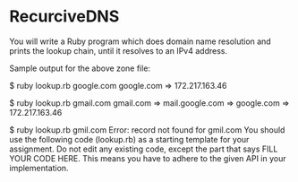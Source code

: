 # RecurciveDNS

You will write a Ruby program which does domain name resolution and prints the lookup chain, until it resolves to an IPv4 address.

Sample output for the above zone file:

$ ruby lookup.rb google.com
google.com => 172.217.163.46

$ ruby lookup.rb gmail.com
gmail.com => mail.google.com => google.com => 172.217.163.46

$ ruby lookup.rb gmil.com
Error: record not found for gmil.com
You should use the following code (lookup.rb) as a starting template for your assignment. Do not edit any existing code, except the part that says FILL YOUR CODE HERE. This means you have to adhere to the given API in your implementation.

